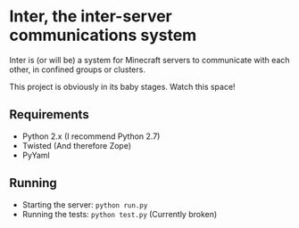 Inter, the inter-server communications system
=============================================

Inter is (or will be) a system for Minecraft servers to communicate with each other, in confined groups or clusters.

This project is obviously in its baby stages. Watch this space!

Requirements
------------

* Python 2.x (I recommend Python 2.7)
* Twisted (And therefore Zope)
* PyYaml

Running
-------

* Starting the server: ```python run.py```
* Running the tests: ```python test.py``` (Currently broken)
